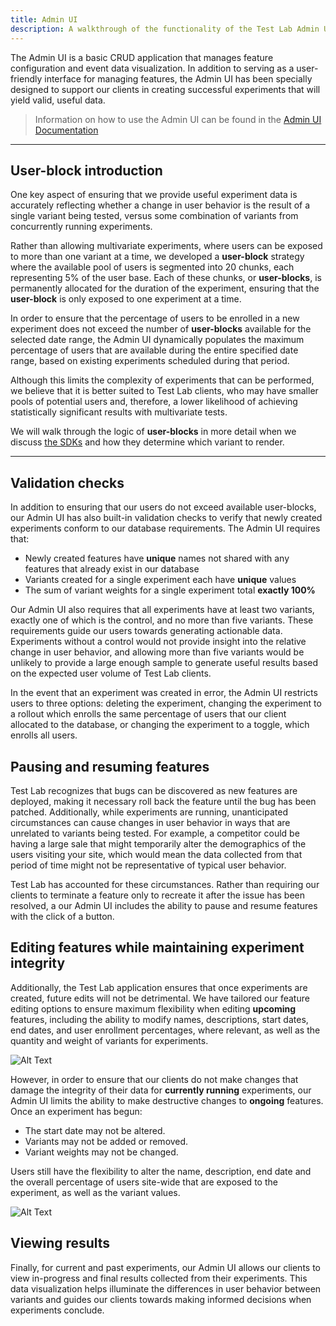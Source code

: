 ```yaml
---
title: Admin UI
description: A walkthrough of the functionality of the Test Lab Admin UI.
---
```


The Admin UI is a basic CRUD application that manages feature configuration and event data visualization. In addition to serving as a user-friendly interface for managing features, the Admin UI has been specially designed to support our clients in creating successful experiments that will yield valid, useful data.

> Information on how to use the Admin UI can be found in the [Admin UI Documentation](/docs/ui-docs)

---

## User-block introduction

One key aspect of ensuring that we provide useful experiment data is accurately reflecting whether a change in user behavior is the result of a single variant being tested, versus some combination of variants from concurrently running experiments.

Rather than allowing multivariate experiments, where users can be exposed to more than one variant at a time, we developed a **user-block** strategy where the available pool of users is segmented into 20 chunks, each representing 5% of the user base. Each of these chunks, or **user-blocks**, is permanently allocated for the duration of the experiment, ensuring that the **user-block** is only exposed to one experiment at a time.

In order to ensure that the percentage of users to be enrolled in a new experiment does not exceed the number of **user-blocks** available for the selected date range, the Admin UI dynamically populates the maximum percentage of users that are available during the entire specified date range, based on existing experiments scheduled during that period.

Although this limits the complexity of experiments that can be performed, we believe that it is better suited to Test Lab clients, who may have smaller pools of potential users and, therefore, a lower likelihood of achieving statistically significant results with multivariate tests.

We will walk through the logic of **user-blocks** in more detail when we discuss [the SDKs](/docs/sdk#user-blocks) and how they determine which variant to render.

---

## Validation checks

In addition to ensuring that our users do not exceed available user-blocks, our Admin UI has also built-in validation checks to verify that newly created experiments conform to our database requirements. The Admin UI requires that:

- Newly created features have **unique** names not shared with any features that already exist in our database
- Variants created for a single experiment each have **unique** values
- The sum of variant weights for a single experiment total **exactly 100%**

Our Admin UI also requires that all experiments have at least two variants, exactly one of which is the control, and no more than five variants. These requirements guide our users towards generating actionable data. Experiments without a control would not provide insight into the relative change in user behavior, and allowing more than five variants would be unlikely to provide a large enough sample to generate useful results based on the expected user volume of Test Lab clients.

In the event that an experiment was created in error, the Admin UI restricts users to three options: deleting the experiment, changing the experiment to a rollout which enrolls the same percentage of users that our client allocated to the database, or changing the experiment to a toggle, which enrolls all users.

## Pausing and resuming features

Test Lab recognizes that bugs can be discovered as new features are deployed, making it necessary roll back the feature until the bug has been patched. Additionally, while experiments are running, unanticipated circumstances can cause changes in user behavior in ways that are unrelated to variants being tested. For example, a competitor could be having a large sale that might temporarily alter the demographics of the users visiting your site, which would mean the data collected from that period of time might not be representative of typical user behavior.

Test Lab has accounted for these circumstances. Rather than requiring our clients to terminate a feature only to recreate it after the issue has been resolved, a our Admin UI includes the ability to pause and resume features with the click of a button.

## Editing features while maintaining experiment integrity

Additionally, the Test Lab application ensures that once experiments are created, future edits will not be detrimental. We have tailored our feature editing options to ensure maximum flexibility when editing **upcoming** features, including the ability to modify names, descriptions, start dates, end dates, and user enrollment percentages, where relevant, as well as the quantity and weight of variants for experiments.

![Alt Text](/images/EditingUpcomingFeatures.png)

However, in order to ensure that our clients do not make changes that damage the integrity of their data for **currently running** experiments, our Admin UI limits the ability to make destructive changes to **ongoing** features. Once an experiment has begun:

- The start date may not be altered.
- Variants may not be added or removed.
- Variant weights may not be changed.

Users still have the flexibility to alter the name, description, end date and the overall percentage of users site-wide that are exposed to the experiment, as well as the variant values.

![Alt Text](/images/EditingOngoingFeatures.png)

## Viewing results

Finally, for current and past experiments, our Admin UI allows our clients to view in-progress and final results collected from their experiments. This data visualization helps illuminate the differences in user behavior between variants and guides our clients towards making informed decisions when experiments conclude.
